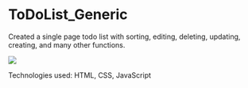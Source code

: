 # ToDoList_Generic

Created a single page todo list with sorting, editing, deleting, updating, creating, and many other functions.

<img src='https://user-images.githubusercontent.com/65971326/120876927-c1ee3900-c581-11eb-8e45-9d142198517a.png'/>

Technologies used: HTML, CSS, JavaScript
